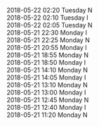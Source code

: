 2018-05-22 02:20 Tuesday  N  
2018-05-22 02:10 Tuesday  I  
2018-05-22 02:05 Tuesday  N  
2018-05-21 22:30 Monday  I  
2018-05-21 22:25 Monday  N  
2018-05-21 20:55 Monday  I  
2018-05-21 18:55 Monday  N  
2018-05-21 18:50 Monday  I  
2018-05-21 14:10 Monday  N  
2018-05-21 14:05 Monday  I  
2018-05-21 13:10 Monday  N  
2018-05-21 13:00 Monday  I  
2018-05-21 12:45 Monday  N  
2018-05-21 12:40 Monday  I  
2018-05-21 11:20 Monday  N  
